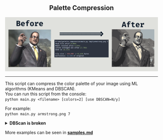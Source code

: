 <center>
<h2>Palette Compression</h2>
<!-- <h6>fork by Calamity34, original by volyomaS</h6> -->
<img src="imgs/header.png">
</center>



---
This script can compress the color palette of your image using ML algorithms (KMeans and DBSCAN).\
You can run this script from the console:\
`python main.py <filename> [colors=2] [use DBSCAN=N/y]`

For example:\
`python main.py armstrong.png 7`
<details>
<summary><b>DBScan is broken</b></summary>

> DBSCAN is currently broken. Images have artifacts, if you can fix it - PLEASE drop a PR.  
> Here's a comparison of timings, also look in the [`imgs/`](imgs/) folder to see the results:  
> ![difference](imgs/db_km_difference.png)
</details>

More examples can be seen in **[samples.md](samples.md)**

<!-- Source:\
<img src="imgs/armstrong.png" alt="Armstrong in full colors" width="350">\
KMeans with 7 colors:\
<img src="imgs/armstrong_kmeans_7.png" alt="Armstrong in 7 colors" width="350"> -->
